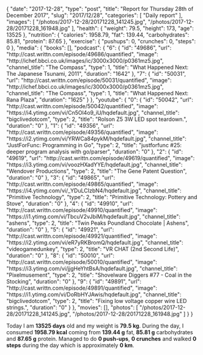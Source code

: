 {
    "date": "2017-12-28",
    "type": "post",
    "title": "Report for Thursday 28th of December 2017",
    "slug": "2017\/12\/28",
    "categories": [
        "Daily report"
    ],
    "images": [
        "\/photos\/2017-12-28\/20171228_141245.jpg",
        "\/photos\/2017-12-28\/20171228_161948.jpg"
    ],
    "health": {
        "weight": 79.5,
        "height": 173,
        "age": 13525
    },
    "nutrition": {
        "calories": 1958.79,
        "fat": 139.44,
        "carbohydrates": 85.81,
        "protein": 87.65
    },
    "exercise": {
        "pushups": 0,
        "crunches": 0,
        "steps": 0
    },
    "media": {
        "books": [],
        "podcast": {
            "6": {
                "id": "49686",
                "url": "http:\/\/cast.writtn.com\/episode\/49686\/quantified",
                "image": "http:\/\/ichef.bbci.co.uk\/images\/ic\/3000x3000\/p0361mz5.jpg",
                "channel_title": "The Compass",
                "type": 1,
                "title": "What Happened Next: The Japanese Tsunami, 2011",
                "duration": "1642"
            },
            "7": {
                "id": "50031",
                "url": "http:\/\/cast.writtn.com\/episode\/50031\/quantified",
                "image": "http:\/\/ichef.bbci.co.uk\/images\/ic\/3000x3000\/p0361mz5.jpg",
                "channel_title": "The Compass",
                "type": 1,
                "title": "What Happened Next: Rana Plaza",
                "duration": "1625"
            }
        },
        "youtube": {
            "0": {
                "id": "50042",
                "url": "http:\/\/cast.writtn.com\/episode\/50042\/quantified",
                "image": "https:\/\/i4.ytimg.com\/vi\/Cn5Ol4o9_iU\/hqdefault.jpg",
                "channel_title": "bigclivedotcom",
                "type": 2,
                "title": "Rolson Z5 3W LED spot teardown.",
                "duration": "0"
            },
            "1": {
                "id": "49356",
                "url": "http:\/\/cast.writtn.com\/episode\/49356\/quantified",
                "image": "https:\/\/i2.ytimg.com\/vi\/YRWCa84pykM\/hqdefault.jpg",
                "channel_title": "JustForFunc: Programming in Go",
                "type": 2,
                "title": "justforfunc #25: deeper program analysis with go\/parser",
                "duration": "0"
            },
            "2": {
                "id": "49619",
                "url": "http:\/\/cast.writtn.com\/episode\/49619\/quantified",
                "image": "https:\/\/i3.ytimg.com\/vi\/voozHXadYYE\/hqdefault.jpg",
                "channel_title": "Wendover Productions",
                "type": 2,
                "title": "The Gene Patent Question",
                "duration": "0"
            },
            "3": {
                "id": "49865",
                "url": "http:\/\/cast.writtn.com\/episode\/49865\/quantified",
                "image": "https:\/\/i4.ytimg.com\/vi\/_YDuLCIzbN4\/hqdefault.jpg",
                "channel_title": "Primitive Technology",
                "type": 2,
                "title": "Primitive Technology: Pottery and Stove",
                "duration": "0"
            },
            "4": {
                "id": "49910",
                "url": "http:\/\/cast.writtn.com\/episode\/49910\/quantified",
                "image": "https:\/\/i1.ytimg.com\/vi\/TbcuV2vJbiM\/hqdefault.jpg",
                "channel_title": "ashens",
                "type": 2,
                "title": "Twin Peaks Poundland Chocolate | Ashens",
                "duration": "0"
            },
            "5": {
                "id": "49921",
                "url": "http:\/\/cast.writtn.com\/episode\/49921\/quantified",
                "image": "https:\/\/i2.ytimg.com\/vi\/eR7yRKBromQ\/hqdefault.jpg",
                "channel_title": "videogamedunkey",
                "type": 2,
                "title": "VR CHAT (2nd Second Life)",
                "duration": "0"
            },
            "8": {
                "id": "50010",
                "url": "http:\/\/cast.writtn.com\/episode\/50010\/quantified",
                "image": "https:\/\/i3.ytimg.com\/vi\/jjgHeYhtBsA\/hqdefault.jpg",
                "channel_title": "Pixelmusement",
                "type": 2,
                "title": "Shovelware Diggers #77 - Coal in the Stocking",
                "duration": "0"
            },
            "9": {
                "id": "49891",
                "url": "http:\/\/cast.writtn.com\/episode\/49891\/quantified",
                "image": "https:\/\/i1.ytimg.com\/vi\/DoRbHYJAwis\/hqdefault.jpg",
                "channel_title": "bigclivedotcom",
                "type": 2,
                "title": "Fixing low voltage copper wire LED strings.",
                "duration": "0"
            }
        },
        "movies": [],
        "photos": [
            "\/photos\/2017-12-28\/20171228_141245.jpg",
            "\/photos\/2017-12-28\/20171228_161948.jpg"
        ]
    }
}

Today I am <strong>13525 days</strong> old and my weight is <strong>79.5 kg</strong>. During the day, I consumed <strong>1958.79 kcal</strong> coming from <strong>139.44 g</strong> fat, <strong>85.81 g</strong> carbohydrates and <strong>87.65 g</strong> protein. Managed to do <strong>0 push-ups</strong>, <strong>0 crunches</strong> and walked <strong>0 steps</strong> during the day which is approximately <strong>0 km</strong>.